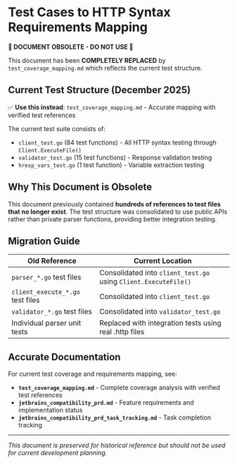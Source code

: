 # Test Cases to HTTP Syntax Requirements Mapping

**🚨 DOCUMENT OBSOLETE - DO NOT USE 🚨**

This document has been **COMPLETELY REPLACED** by `test_coverage_mapping.md` which reflects the current test structure.

## Current Test Structure (December 2025)

✅ **Use this instead**: `test_coverage_mapping.md` - Accurate mapping with verified test references

The current test suite consists of:
- `client_test.go` (84 test functions) - All HTTP syntax testing through `Client.ExecuteFile()`
- `validator_test.go` (15 test functions) - Response validation testing 
- `hresp_vars_test.go` (1 test function) - Variable extraction testing

## Why This Document is Obsolete

This document previously contained **hundreds of references to test files that no longer exist**. The test structure was consolidated to use public APIs rather than private parser functions, providing better integration testing.

## Migration Guide

| Old Reference | Current Location |
|---------------|------------------|
| `parser_*.go` test files | Consolidated into `client_test.go` using `Client.ExecuteFile()` |
| `client_execute_*.go` test files | Consolidated into `client_test.go` |
| `validator_*.go` test files | Consolidated into `validator_test.go` |
| Individual parser unit tests | Replaced with integration tests using real .http files |

## Accurate Documentation

For current test coverage and requirements mapping, see:
- **`test_coverage_mapping.md`** - Complete coverage analysis with verified test references
- **`jetbrains_compatibility_prd.md`** - Feature requirements and implementation status
- **`jetbrains_compatibility_prd_task_tracking.md`** - Task completion tracking

---

*This document is preserved for historical reference but should not be used for current development planning.*